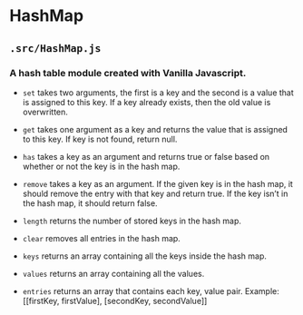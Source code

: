 # HashMap
## `.src/HashMap.js`
### A hash table module created with Vanilla Javascript.

+ `set` takes two arguments, the first is a key and the second is a value that is assigned to this key. If a key already exists, then the old value is overwritten.

+ `get` takes one argument as a key and returns the value that is assigned to this key. If key is not found, return null.

+ `has` takes a key as an argument and returns true or false based on whether or not the key is in the hash map.

+ `remove` takes a key as an argument. If the given key is in the hash map, it should remove the entry with that key and return true. If the key isn’t in the hash map, it should return false.

+ `length` returns the number of stored keys in the hash map.

+ `clear` removes all entries in the hash map.

+ `keys` returns an array containing all the keys inside the hash map.

+ `values` returns an array containing all the values.

+ `entries` returns an array that contains each key, value pair. Example: [[firstKey, firstValue], [secondKey, secondValue]]